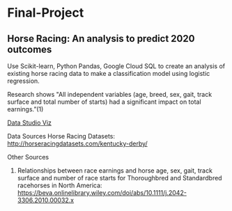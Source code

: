 # Final-Project

## Horse Racing: An analysis to predict 2020 outcomes

Use Scikit-learn, Python Pandas, Google Cloud SQL to create an analysis of existing horse racing data to make a classification model using logistic regression.

Research shows "All independent variables (age, breed, sex, gait, track surface and total number of starts) had a significant impact on total earnings.”(1)

<a href="https://datastudio.google.com/u/0/explorer/7454d1e9-8bd8-4e29-a638-e4e725399b48">Data Studio Viz</a>

Data Sources
Horse Racing Datasets: http://horseracingdatasets.com/kentucky-derby/

Other Sources
1. Relationships between race earnings and horse age, sex, gait, track surface and number of race starts for Thoroughbred and Standardbred racehorses in North America: https://beva.onlinelibrary.wiley.com/doi/abs/10.1111/j.2042-3306.2010.00032.x
